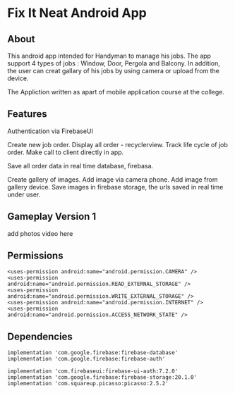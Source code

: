 # Fix It Neat Android App
## About
This android app intended for Handyman to manage his jobs.
The app support 4 types of jobs : Window, Door, Pergola and Balcony.
In addition, the user can creat gallary of his jobs by using camera or upload from the device.

The Appliction written as apart of mobile application course at the college.

## Features
Authentication via FirebaseUI

Create new job order.
Display all order - recyclerview.
Track life cycle of job order.
Make call to client directly in app.

Save all order data in real time database, firebasa.

Create gallery of images.
Add image via camera phone.
Add image from gallery device.
Save images in firebase storage, the urls saved in real time under user.
 
## Gameplay Version 1
add photos video here


## Permissions
    <uses-permission android:name="android.permission.CAMERA" />
    <uses-permission android:name="android.permission.READ_EXTERNAL_STORAGE" />
    <uses-permission android:name="android.permission.WRITE_EXTERNAL_STORAGE" />
    <uses-permission android:name="android.permission.INTERNET" />
    <uses-permission android:name="android.permission.ACCESS_NETWORK_STATE" />

## Dependencies
    implementation 'com.google.firebase:firebase-database'
    implementation 'com.google.firebase:firebase-auth'

    implementation 'com.firebaseui:firebase-ui-auth:7.2.0'
    implementation 'com.google.firebase:firebase-storage:20.1.0'
    implementation 'com.squareup.picasso:picasso:2.5.2'
